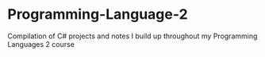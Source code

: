 # Programming-Language-2
 Compilation of C# projects and notes I build up throughout my Programming Languages 2 course
